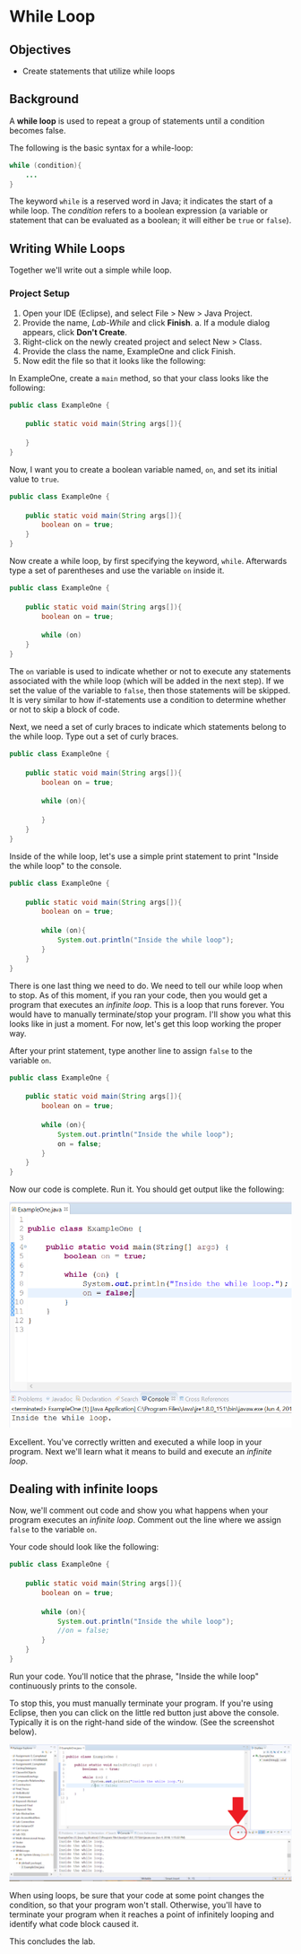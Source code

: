 # While Loop

## Objectives

* Create statements that utilize while loops 

## Background

A **while loop** is used to repeat a group of statements until a condition becomes false.

The following is the basic syntax for a while-loop:

```java
while (condition){
    ...
}
```

The keyword `while` is a reserved word in Java; it indicates the start of a while loop. The _condition_ refers to a boolean expression (a variable or statement that can be evaluated as a boolean; it will either be `true` or `false`).

## Writing While Loops

Together we'll write out a simple while loop. 

### Project Setup

1. Open your IDE (Eclipse), and select File > New > Java Project.
2. Provide the name, _Lab-While_ and click **Finish**.
   a. If a module dialog appears, click **Don't Create**. 
3. Right-click on the newly created project and select New > Class.
4. Provide the class the name, ExampleOne and click Finish. 
5. Now edit the file so that it looks like the following:

In ExampleOne, create a `main` method, so that your class looks like the following:

```java
public class ExampleOne {

	public static void main(String args[]){

    }
}
```

Now, I want you to create a boolean variable named, `on`, and set its initial value to `true`.

```java
public class ExampleOne {

    public static void main(String args[]){
        boolean on = true;
    }
}
```

Now create a while loop, by first specifying the keyword, `while`. Afterwards type a set of parentheses and use the variable `on` inside it.

```java
public class ExampleOne {

    public static void main(String args[]){
    	boolean on = true;

        while (on)
	}
}
```

The `on` variable is used to indicate whether or not to execute any statements associated with the while loop (which will be added in the next step). If we set the value of the variable to `false`, then those statements will be skipped. It is very similar to how if-statements use a condition to determine whether or not to skip a block of code. 

Next, we need a set of curly braces to indicate which statements belong to the while loop. Type out a set of curly braces.

```java
public class ExampleOne {

    public static void main(String args[]){
    	boolean on = true;

    	while (on){
    		
    	}
	}
}
```

Inside of the while loop, let's use a simple print statement to print "Inside the while loop" to the console.

```java
public class ExampleOne {

    public static void main(String args[]){
        boolean on = true;

        while (on){
            System.out.println("Inside the while loop");
        }
    }
}
```

There is one last thing we need to do. We need to tell our while loop when to stop. As of this moment, if you ran your code, then you would get a program that executes an _infinite loop_. This is a loop that runs forever. You would have to manually terminate/stop your program. I'll show you what this looks like in just a moment. For now, let's get this loop working the proper way.

After your print statement, type another line to assign `false` to the variable `on`.

```java
public class ExampleOne {

    public static void main(String args[]){
    	boolean on = true;

    	while (on){
    		System.out.println("Inside the while loop");
    		on = false;
    	}
	}
}
```

Now our code is complete. Run it. You should get output like the following:

![while-loop example screenshot](images/image-1.png)

Excellent. You've correctly written and executed a while loop in your program. Next we'll learn what it means to build and execute an _infinite loop_. 

## Dealing with infinite loops

Now, we'll comment out code and show you what happens when your program executes an _infinite loop_. Comment out the line where we assign `false` to the variable `on`.

Your code should look like the following:

```java
public class ExampleOne {

    public static void main(String args[]){
        boolean on = true;

        while (on){
            System.out.println("Inside the while loop");
            //on = false;
        }
    }
}
```

Run your code. You'll notice that the phrase, "Inside the while loop" continuously prints to the console.

To stop this, you must manually terminate your program. If you're using Eclipse, then you can click on the little red button just above the console. Typically it is on the right-hand side of the window. (See the screenshot below).

![Where to Terminate a Program](images/image-2.png)

When using loops, be sure that your code at some point changes the condition, so that your program won't stall. Otherwise, you'll have to terminate your program when it reaches a point of infinitely looping and identify what code block caused it.

This concludes the lab.